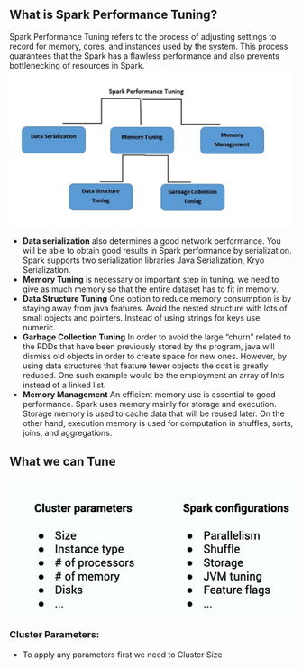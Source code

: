 ## What is Spark Performance Tuning?

Spark Performance Tuning refers to the process of adjusting settings to record for memory, cores, and instances used by the system. This process guarantees that the Spark has a flawless performance and also prevents bottlenecking of resources in Spark.
![Spark](https://github.com/gurditsingh/blog/blob/gh-pages/_screenshots/spark-tuning.jpg?raw=true)

 - **Data serialization** also determines a good network performance. You will be able to obtain good results in Spark performance by serialization. Spark supports two serialization libraries Java Serialization, Kryo Serialization.
 - **Memory Tuning** is necessary or important step in tuning. we need to give as much memory so that the entire dataset has to fit in memory.
 -  **Data Structure Tuning** One option to reduce memory consumption is by staying away from java features. Avoid the nested structure with lots of small objects and pointers. Instead of using strings for keys use numeric.
 -  **Garbage Collection Tuning** In order to avoid the large “churn” related to the RDDs that have been previously stored by the program, java will dismiss old objects in order to create space for new ones. However, by using data structures that feature fewer objects the cost is greatly reduced. One such example would be the employment an array of Ints instead of a linked list.
 -  **Memory Management** An efficient memory use is essential to good performance. Spark uses memory mainly for storage and execution. Storage memory is used to cache data that will be reused later. On the other hand, execution memory is used for computation in shuffles, sorts, joins, and aggregations.

## What we can Tune

![Spark](https://github.com/gurditsingh/blog/blob/gh-pages/_screenshots/spark-tuning2.png?raw=true)

### Cluster Parameters:

 - To apply any parameters first we need to Cluster Size 

<!--stackedit_data:
eyJoaXN0b3J5IjpbLTgyNTAxODgwMiwxNjA2OTM2MDk3LDU4ND
c3MzgzOSwxNDM3MjkxNjQ1LC0yMDg4NzQ2NjEyLDM5MDgyNzY5
NywtNjQwNjg4NzY1LDQ1NDA5ODI5MCwtMTI0NTYxOTExNCwxNj
I3ODU0MDE3LC0xNzk3NzAyNjQ4LC0xNjU0MzAwMzUsNzg2Mzgz
NDg1LC03MzAzNjEzMjcsLTIwMzA3MDI5MjYsNTM4ODUyOTg2LD
I3NDU3MTIwNywxMDgyOTAzNjA5LDE3MDA1OTk1NTAsMTU5Nzkw
NjgwXX0=
-->